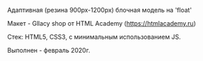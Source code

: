 Адаптивная (резина 900px-1200px) блочная модель на 'float'

Макет - Gllacy shop от HTML Academy (https://htmlacademy.ru)

Стек: HTML5, CSS3, с минимальным использованием JS.

Выполнен - февраль 2020г.